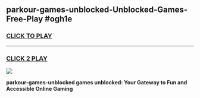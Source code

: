 
## parkour-games-unblocked-Unblocked-Games-Free-Play #ogh1e
<h3>
<a href="https://us.freeplayer.one?title=parkour-games-unblocked&ref=9M">CLICK TO PLAY</a></h3>
<hr>

<h3>
<a href="https://us.freeplayer.one?title=parkour-games-unblocked&ref=9M">CLICK 2 PLAY</a>
  
</h3>

<a href="https://us.freeplayer.one?title=parkour-games-unblocked&ref=9M"><img src="https://clearcache.store/games.png"></a>


**parkour-games-unblocked games unblocked: Your Gateway to Fun and Accessible Online Gaming**
